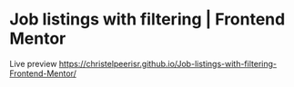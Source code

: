 # Job listings with filtering | Frontend Mentor

Live preview https://christelpeerisr.github.io/Job-listings-with-filtering-Frontend-Mentor/
